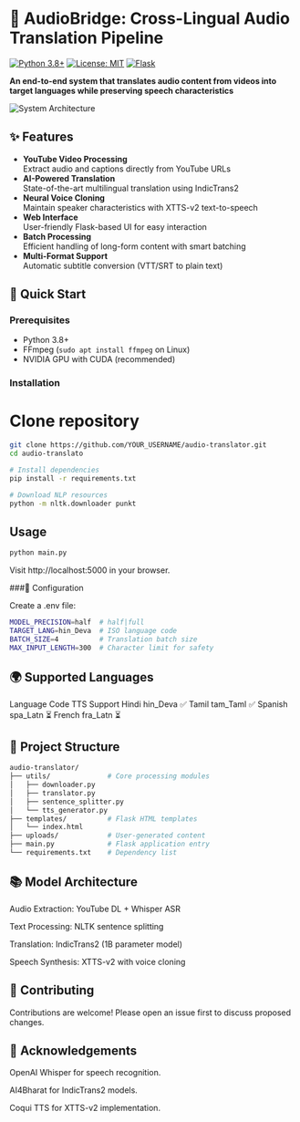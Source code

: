 # 🎵 AudioBridge: Cross-Lingual Audio Translation Pipeline

[![Python 3.8+](https://img.shields.io/badge/python-3.8+-blue.svg)](https://www.python.org/downloads/)
[![License: MIT](https://img.shields.io/badge/License-MIT-yellow.svg)](https://opensource.org/licenses/MIT)
[![Flask](https://img.shields.io/badge/Flask-2.0+-blue.svg)](https://flask.palletsprojects.com/)

**An end-to-end system that translates audio content from videos into target languages while preserving speech characteristics**

![System Architecture](assets/pipeline.png)

## ✨ Features

- **YouTube Video Processing**  
  Extract audio and captions directly from YouTube URLs
- **AI-Powered Translation**  
  State-of-the-art multilingual translation using IndicTrans2
- **Neural Voice Cloning**  
  Maintain speaker characteristics with XTTS-v2 text-to-speech
- **Web Interface**  
  User-friendly Flask-based UI for easy interaction
- **Batch Processing**  
  Efficient handling of long-form content with smart batching
- **Multi-Format Support**  
  Automatic subtitle conversion (VTT/SRT to plain text)

## 🚀 Quick Start

### Prerequisites
- Python 3.8+
- FFmpeg (`sudo apt install ffmpeg` on Linux)
- NVIDIA GPU with CUDA (recommended)

### Installation

# Clone repository
```bash
git clone https://github.com/YOUR_USERNAME/audio-translator.git
cd audio-translato

# Install dependencies
pip install -r requirements.txt

# Download NLP resources
python -m nltk.downloader punkt
```

## Usage

```bash
python main.py
```
Visit http://localhost:5000 in your browser.

###🔧 Configuration

Create a .env file:
```bash
MODEL_PRECISION=half  # half|full
TARGET_LANG=hin_Deva  # ISO language code
BATCH_SIZE=4          # Translation batch size
MAX_INPUT_LENGTH=300  # Character limit for safety
```

## 🌍 Supported Languages

Language	Code	TTS Support
Hindi	hin_Deva	✅
Tamil	tam_Taml	✅
Spanish	spa_Latn	⏳
French	fra_Latn	⏳

## 📂 Project Structure
```bash
audio-translator/
├── utils/              # Core processing modules
│   ├── downloader.py
│   ├── translator.py
│   ├── sentence_splitter.py
│   └── tts_generator.py
├── templates/          # Flask HTML templates
│   └── index.html
├── uploads/            # User-generated content
├── main.py             # Flask application entry
└── requirements.txt    # Dependency list
```
## 📚 Model Architecture
Audio Extraction: YouTube DL + Whisper ASR

Text Processing: NLTK sentence splitting

Translation: IndicTrans2 (1B parameter model)

Speech Synthesis: XTTS-v2 with voice cloning

## 🤝 Contributing
Contributions are welcome! Please open an issue first to discuss proposed changes.

## 🙏 Acknowledgements
OpenAI Whisper for speech recognition.

AI4Bharat for IndicTrans2 models.

Coqui TTS for XTTS-v2 implementation.
